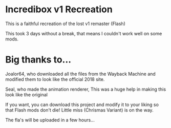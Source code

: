 # Incredibox v1 Recreation
This is a faithful recreation of the lost v1 remaster (Flash)

This took 3 days without a break, that means I couldn't work well on some mods. 

# Big thanks to...

Joalor64, who downloaded all the files from the Wayback Machine 
and modified them to look like the official 2018 site.

Seal, who made the animation renderer, This was a huge help in making this 
look like the original

If you want, you can download this project and modify it to your liking so that Flash mods don't die!
Little miss (Chrismas Variant) is on the way.

The fla's will be uploaded in a few hours...
